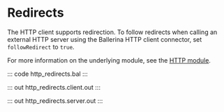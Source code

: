 # Redirects

The HTTP client supports redirection. To follow redirects when calling an external HTTP server using the Ballerina
HTTP client connector, set `followRedirect` to `true`.

For more information on the underlying module, 
see the [HTTP module](https://docs.central.ballerina.io/ballerina/http/latest/).

::: code http_redirects.bal :::

::: out http_redirects.client.out :::

::: out http_redirects.server.out :::